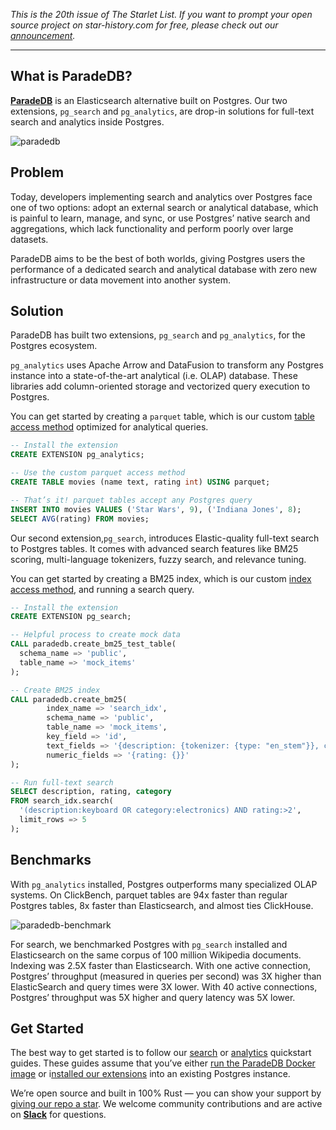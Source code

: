 *This is the 20th issue of The Starlet List. If you want to prompt your open source project on star-history.com for free, please check out our [announcement](/blog/list-your-open-source-project).*

---

## What is ParadeDB?

[**ParadeDB**](https://paradedb.com) is an Elasticsearch alternative built on Postgres. Our two extensions, `pg_search` and `pg_analytics`, are drop-in solutions for full-text search and analytics inside Postgres.

![paradedb](/assets/blog/paradedb/paradedb.webp)

## Problem

Today, developers implementing search and analytics over Postgres face one of two options: adopt an external search or analytical database, which is painful to learn, manage, and sync, or use Postgres’ native search and aggregations, which lack functionality and perform poorly over large datasets.

ParadeDB aims to be the best of both worlds, giving Postgres users the performance of a dedicated search and analytical database with zero new infrastructure or data movement into another system.

## Solution

ParadeDB has built two extensions, `pg_search` and `pg_analytics`, for the Postgres ecosystem.

`pg_analytics` uses Apache Arrow and DataFusion to transform any Postgres instance into a state-of-the-art analytical (i.e. OLAP) database. These libraries add column-oriented storage and vectorized query execution to Postgres.

You can get started by creating a `parquet` table, which is our custom [table access method](https://www.postgresql.org/docs/current/tableam.html) optimized for analytical queries.

```sql
-- Install the extension
CREATE EXTENSION pg_analytics;

-- Use the custom parquet access method
CREATE TABLE movies (name text, rating int) USING parquet;

-- That’s it! parquet tables accept any Postgres query
INSERT INTO movies VALUES ('Star Wars', 9), ('Indiana Jones', 8);
SELECT AVG(rating) FROM movies;
```

Our second extension,`pg_search`, introduces Elastic-quality full-text search to Postgres tables. It comes with advanced search features like BM25 scoring, multi-language tokenizers, fuzzy search, and relevance tuning.

You can get started by creating a BM25 index, which is our custom [index access method](https://www.postgresql.org/docs/current/indexam.html), and running a search query.

```sql
-- Install the extension
CREATE EXTENSION pg_search;

-- Helpful process to create mock data
CALL paradedb.create_bm25_test_table(
  schema_name => 'public',
  table_name => 'mock_items'
);

-- Create BM25 index
CALL paradedb.create_bm25(
        index_name => 'search_idx',
        schema_name => 'public',
        table_name => 'mock_items',
        key_field => 'id',
        text_fields => '{description: {tokenizer: {type: "en_stem"}}, category: {}}',
        numeric_fields => '{rating: {}}'
);

-- Run full-text search
SELECT description, rating, category
FROM search_idx.search(
  '(description:keyboard OR category:electronics) AND rating:>2',
  limit_rows => 5
);
```

## Benchmarks

With `pg_analytics` installed, Postgres outperforms many specialized OLAP systems. On ClickBench, parquet tables are 94x faster than regular Postgres tables, 8x faster than Elasticsearch, and almost ties ClickHouse.

![paradedb-benchmark](/assets/blog/paradedb/paradedb-benchmark.webp)

For search, we benchmarked Postgres with `pg_search` installed and Elasticsearch on the same corpus of 100 million Wikipedia documents. Indexing was 2.5X faster than Elasticsearch. With one active connection, Postgres’ throughput (measured in queries per second) was 3X higher than ElasticSearch and query times were 3X lower. With 40 active connections, Postgres’ throughput was 5X higher and query latency was 5X lower.

## Get Started

The best way to get started is to follow our [search](https://docs.paradedb.com/search/quickstart) or [analytics](https://docs.paradedb.com/analytics/quickstart) quickstart guides. These guides assume that you’ve either [run the ParadeDB Docker image](https://docs.paradedb.com/introduction#get-started) or i[nstalled our extensions](https://github.com/paradedb/paradedb) into an existing Postgres instance.

We’re open source and built in 100% Rust — you can show your support by [giving our repo a star](https://github.com/paradedb/paradedb). We welcome community contributions and are active on [**Slack**](https://join.slack.com/t/paradedbcommunity/shared_invite/zt-217mordsh-ielS6BiZf7VW3rqKBFgAlQ) for questions.
